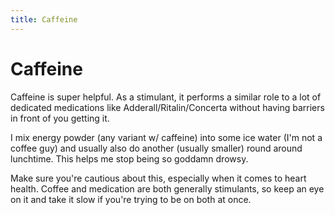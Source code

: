 ```yaml
---
title: Caffeine
---
```


# Caffeine

Caffeine is super helpful. As a stimulant, it performs a similar role to a lot of dedicated medications like Adderall/Ritalin/Concerta without having barriers in front of you getting it.

I mix energy powder (any variant w/ caffeine) into some ice water (I'm not a coffee guy) and usually also do another (usually smaller) round around lunchtime. This helps me stop being so goddamn drowsy.

Make sure you're cautious about this, especially when it comes to heart health. Coffee and medication are both generally stimulants, so keep an eye on it and take it slow if you're trying to be on both at once.